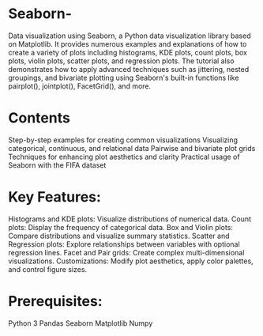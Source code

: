 # Seaborn-
Data visualization using Seaborn, a Python data visualization library based on Matplotlib. It provides numerous examples and explanations of how to create a variety of plots including histograms, KDE plots, count plots, box plots, violin plots, scatter plots, and regression plots.
The tutorial also demonstrates how to apply advanced techniques such as jittering, nested groupings, and bivariate plotting using Seaborn's built-in functions like pairplot(), jointplot(), FacetGrid(), and more.

# Contents
Step-by-step examples for creating common visualizations
Visualizing categorical, continuous, and relational data
Pairwise and bivariate plot grids
Techniques for enhancing plot aesthetics and clarity
Practical usage of Seaborn with the FIFA dataset
# Key Features:
Histograms and KDE plots: Visualize distributions of numerical data.
Count plots: Display the frequency of categorical data.
Box and Violin plots: Compare distributions and visualize summary statistics.
Scatter and Regression plots: Explore relationships between variables with optional regression lines.
Facet and Pair grids: Create complex multi-dimensional visualizations.
Customizations: Modify plot aesthetics, apply color palettes, and control figure sizes.
# Prerequisites:
Python 3
Pandas
Seaborn
Matplotlib
Numpy
